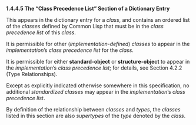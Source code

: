 **1.4.4.5 The “Class Precedence List” Section of a Dictionary Entry** 

This appears in the dictionary entry for a *class*, and contains an ordered list of the *classes* defined by Common Lisp that must be in the *class precedence list* of this *class*. 

It is permissible for other (*implementation-defined*) *classes* to appear in the *implementation*’s *class precedence list* for the *class*. 

It is permissible for either **standard-object** or **structure-object** to appear in the *implementation*’s *class precedence list*; for details, see Section 4.2.2 (Type Relationships). 

Except as explicitly indicated otherwise somewhere in this specification, no additional *standardized classes* may appear in the *implementation*’s *class precedence list*. 

By definition of the relationship between *classes* and *types*, the *classes* listed in this section are also *supertypes* of the *type* denoted by the *class*. 

